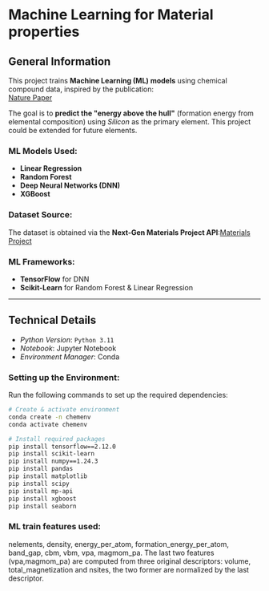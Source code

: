# Machine Learning for Material properties

## General Information
This project trains **Machine Learning (ML) models** using chemical compound data, inspired by the publication:  
[Nature Paper](https://www.nature.com/articles/s41598-018-35934-y)

The goal is to **predict the "energy above the hull"** (formation energy from elemental composition) using *Silicon* as the primary element. This project could be extended for future elements.

### ML Models Used:
- **Linear Regression**
- **Random Forest**
- **Deep Neural Networks (DNN)**
- **XGBoost**

### Dataset Source:
The dataset is obtained via the **Next-Gen Materials Project API**:[Materials Project](https://next-gen.materialsproject.org/)

### ML Frameworks:
- **TensorFlow** for DNN  
- **Scikit-Learn** for Random Forest & Linear Regression  

---

## Technical Details
- *Python Version*: `Python 3.11`
- *Notebook*: Jupyter Notebook
- *Environment Manager*: Conda  

### Setting up the Environment:
Run the following commands to set up the required dependencies:

```bash
# Create & activate environment
conda create -n chemenv
conda activate chemenv

# Install required packages
pip install tensorflow==2.12.0
pip install scikit-learn
pip install numpy==1.24.3 
pip install pandas
pip install matplotlib
pip install scipy
pip install mp-api
pip install xgboost
pip install seaborn

```

### ML train features used: 

nelements, density, energy_per_atom, formation_energy_per_atom, band_gap, cbm, vbm, vpa, magmom_pa.
The last two features (vpa,magmom_pa) are computed from three original descriptors: volume, total_magnetization and nsites, the two former are normalized by the last descriptor.